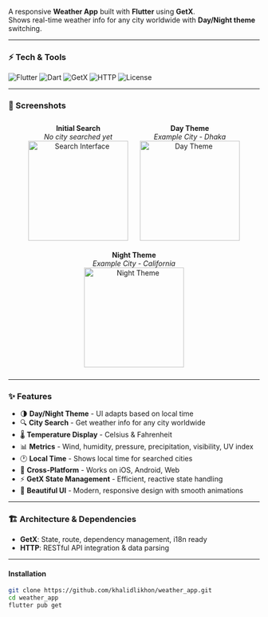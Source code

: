 A responsive **Weather App** built with **Flutter** using **GetX**.  
Shows real-time weather info for any city worldwide with **Day/Night theme** switching.

---

### ⚡ Tech & Tools
![Flutter](https://img.shields.io/badge/Flutter-3.19.5-blue?style=flat-square&logo=flutter)
![Dart](https://img.shields.io/badge/Dart-3.3.1-blue?style=flat-square&logo=dart)
![GetX](https://img.shields.io/badge/GetX-4.6.5-red?style=flat-square)
![HTTP](https://img.shields.io/badge/HTTP-0.15.0-blue?style=flat-square)
![License](https://img.shields.io/badge/License-MIT-green?style=flat-square)

---

### 📸 Screenshots

<div align="center">

  <div style="display: inline-block; text-align: center; margin: 10px;">
    <b>Initial Search</b><br>
    <i>No city searched yet</i><br>
    <img src="https://github.com/user-attachments/assets/4f5106d3-e811-446a-9fad-252697b44659" alt="Search Interface" width="200" />
  </div>

  <div style="display: inline-block; text-align: center; margin: 10px;">
    <b>Day Theme</b><br>
    <i>Example City - Dhaka</i><br>
    <img src="https://github.com/user-attachments/assets/23f978f5-d1c9-47e0-955b-b26240e121a2" alt="Day Theme" width="200" />
  </div>

  <div style="display: inline-block; text-align: center; margin: 10px;">
    <b>Night Theme</b><br>
    <i>Example City - California</i><br>
    <img src="https://github.com/user-attachments/assets/48362ba2-4e48-415e-87e6-688615241800" alt="Night Theme" width="200" />
  </div>

</div>

---

### ✨ Features
- 🌗 **Day/Night Theme** - UI adapts based on local time  
- 🔍 **City Search** - Get weather info for any city worldwide  
- 🌡️ **Temperature Display** - Celsius & Fahrenheit  
- 📊 **Metrics** - Wind, humidity, pressure, precipitation, visibility, UV index  
- 🕐 **Local Time** - Shows local time for searched cities  
- 📱 **Cross-Platform** - Works on iOS, Android, Web  
- ⚡ **GetX State Management** - Efficient, reactive state handling  
- 🎨 **Beautiful UI** - Modern, responsive design with smooth animations  

---

### 🏗️ Architecture & Dependencies
- **GetX**: State, route, dependency management, i18n ready  
- **HTTP**: RESTful API integration & data parsing

---

#### Installation
```bash
git clone https://github.com/khalidlikhon/weather_app.git
cd weather_app
flutter pub get

